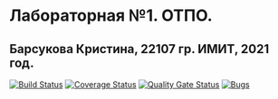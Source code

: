 # Лабораторная №1. ОТПО.
## Барсукова Кристина, 22107 гр. ИМИТ, 2021 год.

[![Build Status](https://travis-ci.com/KrisTI-N-I/testing_lab_1.svg?branch=main)](https://travis-ci.com/KrisTI-N-I/testing_lab_1)
[![Coverage Status](https://coveralls.io/repos/github/KrisTI-N-I/testing_lab_1/badge.svg?branch=main)](https://coveralls.io/github/KrisTI-N-I/testing_lab_1?branch=main)
[![Quality Gate Status](https://sonarcloud.io/api/project_badges/measure?project=KrisTI-N-I_testing_lab_1&metric=alert_status)](https://sonarcloud.io/dashboard?id=KrisTI-N-I_testing_lab_1)
[![Bugs](https://sonarcloud.io/api/project_badges/measure?project=KrisTI-N-I_testing_lab_1&metric=bugs)](https://sonarcloud.io/dashboard?id=KrisTI-N-I_testing_lab_1)
